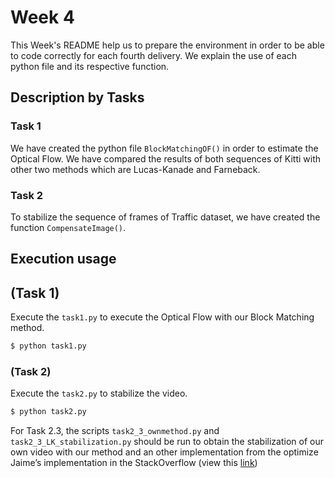 # Week 4

This Week's README help us to prepare the environment in order to be able to code correctly for each fourth delivery. We explain the use of each python file and its respective function.

## Description by Tasks

### Task 1
We have created the python file `BlockMatchingOF()` in order to estimate the Optical Flow. We have compared the results of both sequences of Kitti with other two methods which are Lucas-Kanade and Farneback. 


### Task 2

To stabilize the sequence of frames of Traffic dataset, we have created the function `CompensateImage()`.



## Execution usage
## (Task 1)
Execute the `task1.py` to execute the Optical Flow with our Block Matching method.
```sh
$ python task1.py
```

### (Task 2)
Execute the `task2.py` to stabilize the video.
```sh
$ python task2.py
```

For Task 2.3, the scripts `task2_3_ownmethod.py` and `task2_3_LK_stabilization.py` should be run to obtain the stabilization of our own video with our method and an other implementation from the optimize Jaime’s implementation in the StackOverflow (view this [link](https://stackoverflow.com/questions/14321092/lucas-kanade-python-numpy-implementation-uses-enormous-amount-of-memory))

